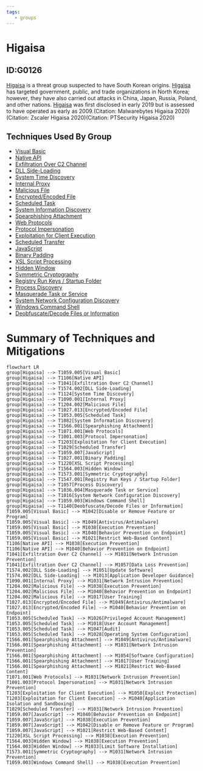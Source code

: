 ```yaml
---
tags:
   - groups
---
```

# Higaisa
## ID:G0126
[Higaisa](/mitre/groups/G0126) is a threat group suspected to have South Korean origins. [Higaisa](/mitre/groups/G0126) has targeted government, public, and trade organizations in North Korea; however, they have also carried out attacks in China, Japan, Russia, Poland, and other nations. [Higaisa](/mitre/groups/G0126) was first disclosed in early 2019 but is assessed to have operated as early as 2009.(Citation: Malwarebytes Higaisa 2020)(Citation: Zscaler Higaisa 2020)(Citation: PTSecurity Higaisa 2020)
## Techniques Used By Group
* [Visual Basic](/mitre/techniques/T1059/005)
* [Native API](/mitre/techniques/T1106)
* [Exfiltration Over C2 Channel](/mitre/techniques/T1041)
* [DLL Side-Loading](/mitre/techniques/T1574/002)
* [System Time Discovery](/mitre/techniques/T1124)
* [Internal Proxy](/mitre/techniques/T1090/001)
* [Malicious File](/mitre/techniques/T1204/002)
* [Encrypted/Encoded File](/mitre/techniques/T1027/013)
* [Scheduled Task](/mitre/techniques/T1053/005)
* [System Information Discovery](/mitre/techniques/T1082)
* [Spearphishing Attachment](/mitre/techniques/T1566/001)
* [Web Protocols](/mitre/techniques/T1071/001)
* [Protocol Impersonation](/mitre/techniques/T1001/003)
* [Exploitation for Client Execution](/mitre/techniques/T1203)
* [Scheduled Transfer](/mitre/techniques/T1029)
* [JavaScript](/mitre/techniques/T1059/007)
* [Binary Padding](/mitre/techniques/T1027/001)
* [XSL Script Processing](/mitre/techniques/T1220)
* [Hidden Window](/mitre/techniques/T1564/003)
* [Symmetric Cryptography](/mitre/techniques/T1573/001)
* [Registry Run Keys / Startup Folder](/mitre/techniques/T1547/001)
* [Process Discovery](/mitre/techniques/T1057)
* [Masquerade Task or Service](/mitre/techniques/T1036/004)
* [System Network Configuration Discovery](/mitre/techniques/T1016)
* [Windows Command Shell](/mitre/techniques/T1059/003)
* [Deobfuscate/Decode Files or Information](/mitre/techniques/T1140)

# Summary of Techniques and Mitigations
```mermaid
flowchart LR
group[Higaisa] --> T1059.005[Visual Basic]
group[Higaisa] --> T1106[Native API]
group[Higaisa] --> T1041[Exfiltration Over C2 Channel]
group[Higaisa] --> T1574.002[DLL Side-Loading]
group[Higaisa] --> T1124[System Time Discovery]
group[Higaisa] --> T1090.001[Internal Proxy]
group[Higaisa] --> T1204.002[Malicious File]
group[Higaisa] --> T1027.013[Encrypted/Encoded File]
group[Higaisa] --> T1053.005[Scheduled Task]
group[Higaisa] --> T1082[System Information Discovery]
group[Higaisa] --> T1566.001[Spearphishing Attachment]
group[Higaisa] --> T1071.001[Web Protocols]
group[Higaisa] --> T1001.003[Protocol Impersonation]
group[Higaisa] --> T1203[Exploitation for Client Execution]
group[Higaisa] --> T1029[Scheduled Transfer]
group[Higaisa] --> T1059.007[JavaScript]
group[Higaisa] --> T1027.001[Binary Padding]
group[Higaisa] --> T1220[XSL Script Processing]
group[Higaisa] --> T1564.003[Hidden Window]
group[Higaisa] --> T1573.001[Symmetric Cryptography]
group[Higaisa] --> T1547.001[Registry Run Keys / Startup Folder]
group[Higaisa] --> T1057[Process Discovery]
group[Higaisa] --> T1036.004[Masquerade Task or Service]
group[Higaisa] --> T1016[System Network Configuration Discovery]
group[Higaisa] --> T1059.003[Windows Command Shell]
group[Higaisa] --> T1140[Deobfuscate/Decode Files or Information]
T1059.005[Visual Basic] --> M1042[Disable or Remove Feature or Program]
T1059.005[Visual Basic] --> M1049[Antivirus/Antimalware]
T1059.005[Visual Basic] --> M1038[Execution Prevention]
T1059.005[Visual Basic] --> M1040[Behavior Prevention on Endpoint]
T1059.005[Visual Basic] --> M1021[Restrict Web-Based Content]
T1106[Native API] --> M1038[Execution Prevention]
T1106[Native API] --> M1040[Behavior Prevention on Endpoint]
T1041[Exfiltration Over C2 Channel] --> M1031[Network Intrusion Prevention]
T1041[Exfiltration Over C2 Channel] --> M1057[Data Loss Prevention]
T1574.002[DLL Side-Loading] --> M1051[Update Software]
T1574.002[DLL Side-Loading] --> M1013[Application Developer Guidance]
T1090.001[Internal Proxy] --> M1031[Network Intrusion Prevention]
T1204.002[Malicious File] --> M1038[Execution Prevention]
T1204.002[Malicious File] --> M1040[Behavior Prevention on Endpoint]
T1204.002[Malicious File] --> M1017[User Training]
T1027.013[Encrypted/Encoded File] --> M1049[Antivirus/Antimalware]
T1027.013[Encrypted/Encoded File] --> M1040[Behavior Prevention on Endpoint]
T1053.005[Scheduled Task] --> M1026[Privileged Account Management]
T1053.005[Scheduled Task] --> M1018[User Account Management]
T1053.005[Scheduled Task] --> M1047[Audit]
T1053.005[Scheduled Task] --> M1028[Operating System Configuration]
T1566.001[Spearphishing Attachment] --> M1049[Antivirus/Antimalware]
T1566.001[Spearphishing Attachment] --> M1031[Network Intrusion Prevention]
T1566.001[Spearphishing Attachment] --> M1054[Software Configuration]
T1566.001[Spearphishing Attachment] --> M1017[User Training]
T1566.001[Spearphishing Attachment] --> M1021[Restrict Web-Based Content]
T1071.001[Web Protocols] --> M1031[Network Intrusion Prevention]
T1001.003[Protocol Impersonation] --> M1031[Network Intrusion Prevention]
T1203[Exploitation for Client Execution] --> M1050[Exploit Protection]
T1203[Exploitation for Client Execution] --> M1048[Application Isolation and Sandboxing]
T1029[Scheduled Transfer] --> M1031[Network Intrusion Prevention]
T1059.007[JavaScript] --> M1040[Behavior Prevention on Endpoint]
T1059.007[JavaScript] --> M1038[Execution Prevention]
T1059.007[JavaScript] --> M1042[Disable or Remove Feature or Program]
T1059.007[JavaScript] --> M1021[Restrict Web-Based Content]
T1220[XSL Script Processing] --> M1038[Execution Prevention]
T1564.003[Hidden Window] --> M1038[Execution Prevention]
T1564.003[Hidden Window] --> M1033[Limit Software Installation]
T1573.001[Symmetric Cryptography] --> M1031[Network Intrusion Prevention]
T1059.003[Windows Command Shell] --> M1038[Execution Prevention]
```